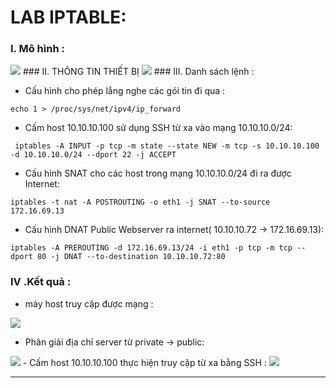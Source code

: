 # LAB IPTABLE:

### I. Mô hình :
 <img src="http://i.imgur.com/nJW2MTZ.png">
### II. THÔNG TIN THIẾT BỊ
 <img src="http://i.imgur.com/eWr8Cy2.png">
### III. Danh sách lệnh :

- Cấu hình cho phép lắng nghe các gói tin đi qua :
```
echo 1 > /proc/sys/net/ipv4/ip_forward
```

- Cấm host 10.10.10.100 sử dụng SSH từ xa vào mạng 10.10.10.0/24:
```
 iptables -A INPUT -p tcp -m state --state NEW -m tcp -s 10.10.10.100  -d 10.10.10.0/24 --dport 22 -j ACCEPT
```
- Cấu hình SNAT cho các host trong mạng 10.10.10.0/24 đi ra được Internet:
```
iptables -t nat -A POSTROUTING -o eth1 -j SNAT --to-source 172.16.69.13
```
- Cấu hình DNAT Public Webserver ra internet( 10.10.10.72 -> 172.16.69.13):
```
iptables -A PREROUTING -d 172.16.69.13/24 -i eth1 -p tcp -m tcp --dport 80 -j DNAT --to-destination 10.10.10.72:80
```
### IV .Kết quả :

- máy host truy cập được mạng :

 <img src ="http://i.imgur.com/PSlFDjY.png">
 
- Phân giải địa chỉ server từ private -> public:
 
 <img src ="http://i.imgur.com/NKQsRt5.png">
- Cấm host 10.10.10.100 thực hiện truy cập từ xa bằng SSH :

 <img src="http://i.imgur.com/R13ukF0.png">



------------------------------------------------------------------
